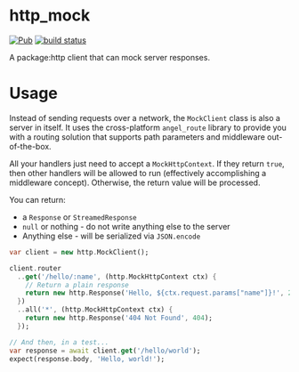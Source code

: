 # http_mock
[![Pub](https://img.shields.io/pub/v/http_mockr.svg)](https://pub.dartlang.org/packages/http_mockr)
[![build status](https://travis-ci.org/thosakwe/http_mockr.svg)](https://travis-ci.org/thosakwe/http_mockr)

A package:http client that can mock server responses.

# Usage
Instead of sending requests over a network, the `MockClient` class is also
a server in itself. It uses the cross-platform `angel_route` library to provide
you with a routing solution that supports path parameters and middleware out-of-the-box.

All your handlers just need to accept a `MockHttpContext`. If they return `true`, then
other handlers will be allowed to run (effectively accomplishing a middleware concept).
Otherwise, the return value will be processed.

You can return:
* a `Response` or `StreamedResponse`
* `null` or nothing - do not write anything else to the server
* Anything else - will be serialized via `JSON.encode`

```dart
var client = new http.MockClient();

client.router
  ..get('/hello/:name', (http.MockHttpContext ctx) {
    // Return a plain response
    return new http.Response('Hello, ${ctx.request.params["name"]}!', 200);
  })
  ..all('*', (http.MockHttpContext ctx) {
    return new http.Response('404 Not Found', 404);
  });

// And then, in a test...
var response = await client.get('/hello/world');
expect(response.body, 'Hello, world!');

```